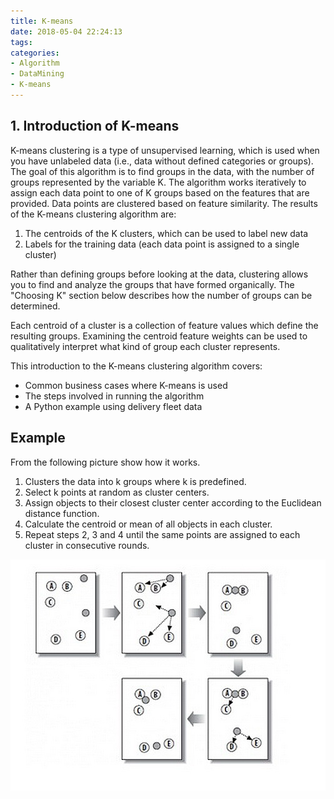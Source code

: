 ```yaml
---
title: K-means
date: 2018-05-04 22:24:13
tags:
categories:
- Algorithm
- DataMining
- K-means
---
```

## 1. Introduction of K-means
K-means clustering is a type of unsupervised learning, which is used when you have unlabeled data (i.e., data without defined categories or groups). The goal of this algorithm is to find groups in the data, with the number of groups represented by the variable K. The algorithm works iteratively to assign each data point to one of K groups based on the features that are provided. Data points are clustered based on feature similarity. The results of the K-means clustering algorithm are:

1. The centroids of the K clusters, which can be used to label new data
2. Labels for the training data (each data point is assigned to a single cluster)

Rather than defining groups before looking at the data, clustering allows you to find and analyze the groups that have formed organically. The "Choosing K" section below describes how the number of groups can be determined.  

Each centroid of a cluster is a collection of feature values which define the resulting groups. Examining the centroid feature weights can be used to qualitatively interpret what kind of group each cluster represents.  

This introduction to the K-means clustering algorithm covers:

- Common business cases where K-means is used
- The steps involved in running the algorithm
- A Python example using delivery fleet data

## Example
From the following picture show how it works.

1. Clusters the data into k groups where k is predefined.
2. Select k points at random as cluster centers.
3. Assign objects to their closest cluster center according to the Euclidean distance function.
4. Calculate the centroid or mean of all objects in each cluster.
5. Repeat steps 2, 3 and 4 until the same points are assigned to each cluster in consecutive rounds.

![](Algorithm-DataMining-k-means/1.jpg)